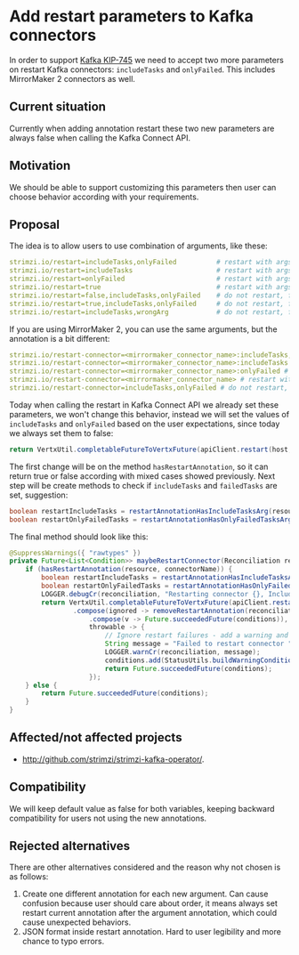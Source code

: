 # Add restart parameters to Kafka connectors

In order to support [Kafka KIP-745](https://cwiki.apache.org/confluence/pages/viewpage.action?pageId=181308623) we need to accept two more parameters on restart Kafka connectors: `includeTasks` and `onlyFailed`. 
This includes MirrorMaker 2 connectors as well.

## Current situation

Currently when adding annotation restart these two new parameters are always false when calling the Kafka Connect API.

## Motivation

We should be able to support customizing this parameters then user can choose behavior according with your requirements.

## Proposal

The idea is to allow users to use combination of arguments, like these: 

```yaml
strimzi.io/restart=includeTasks,onlyFailed          # restart with args: includeTasks=true and onlyFailed=true
strimzi.io/restart=includeTasks                     # restart with args: includeTasks=true and onlyFailed=false
strimzi.io/restart=onlyFailed                       # restart with args: includeTasks=false and onlyFailed=true
strimzi.io/restart=true                             # restart with args: includeTasks=false and onlyFailed=false
strimzi.io/restart=false,includeTasks,onlyFailed    # do not restart, fail and log error because you can't set args and boolean value together
strimzi.io/restart=true,includeTasks,onlyFailed     # do not restart, fail and log error because you can't set args and boolean value together
strimzi.io/restart=includeTasks,wrongArg            # do not restart, fail and log error because wrongArg is not supported
```

If you are using MirrorMaker 2, you can use the same arguments, but the annotation is a bit different:

```yaml
strimzi.io/restart-connector=<mirrormaker_connector_name>:includeTasks,onlyFailed # restart with args: includeTasks=true and onlyFailed=true
strimzi.io/restart-connector=<mirrormaker_connector_name>:includeTasks # restart with args: includeTasks=true and onlyFailed=false
strimzi.io/restart-connector=<mirrormaker_connector_name>:onlyFailed # restart with args: includeTasks=false and onlyFailed=true
strimzi.io/restart-connector=<mirrormaker_connector_name> # restart with args: includeTasks=false and onlyFailed=false
strimzi.io/restart-connector=includeTasks,onlyFailed # do not restart, fail and log error because connector name is required
```

Today when calling the restart in Kafka Connect API we already set these parameters, we won't change this behavior, instead we will set the values of `includeTasks` and `onlyFailed` based on the user expectations, since today we always set them to false:

```java
return VertxUtil.completableFutureToVertxFuture(apiClient.restart(host, port, connectorName, false, false))
```

The first change will be on the method `hasRestartAnnotation`, so it can return true or false according with mixed cases showed previously. Next step will be create methods to check if `includeTasks` and `failedTasks` are set, suggestion:

```java
boolean restartIncludeTasks = restartAnnotationHasIncludeTasksArg(resource, connectorName);
boolean restartOnlyFailedTasks = restartAnnotationHasOnlyFailedTasksArg(resource, connectorName);
```

The final method should look like this:

```java
@SuppressWarnings({ "rawtypes" })
private Future<List<Condition>> maybeRestartConnector(Reconciliation reconciliation, String host, KafkaConnectApi apiClient, String connectorName, CustomResource resource, List<Condition> conditions) {
    if (hasRestartAnnotation(resource, connectorName)) {
        boolean restartIncludeTasks = restartAnnotationHasIncludeTasksArg(resource, connectorName);
        boolean restartOnlyFailedTasks = restartAnnotationHasOnlyFailedTasksArg(resource, connectorName);
        LOGGER.debugCr(reconciliation, "Restarting connector {}, IncludeTasks {}, OnlyFailedTasks {}", connectorName, restartIncludeTasks, restartOnlyFailedTasks);
        return VertxUtil.completableFutureToVertxFuture(apiClient.restart(host, port, connectorName, restartIncludeTasks, restartOnlyFailedTasks))
                .compose(ignored -> removeRestartAnnotation(reconciliation, resource)
                    .compose(v -> Future.succeededFuture(conditions)),
                    throwable -> {
                        // Ignore restart failures - add a warning and try again on the next reconcile
                        String message = "Failed to restart connector " + connectorName + ". " + throwable.getMessage();
                        LOGGER.warnCr(reconciliation, message);
                        conditions.add(StatusUtils.buildWarningCondition("RestartConnector", message));
                        return Future.succeededFuture(conditions);
                    });
    } else {
        return Future.succeededFuture(conditions);
    }
}
```

## Affected/not affected projects

- http://github.com/strimzi/strimzi-kafka-operator/. 

## Compatibility

We will keep default value as false for both variables, keeping backward compatibility for users not using the new annotations.

## Rejected alternatives
There are other alternatives considered and the reason why not chosen is as follows:

1. Create one different annotation for each new argument. Can cause confusion because user should care about order, it means always set restart current annotation after the argument annotation, which could cause unexpected behaviors.
2. JSON format inside restart annotation. Hard to user legibility and more chance to typo errors. 

